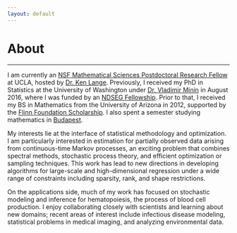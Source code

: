 ```yaml
---
layout: default
---
```


# [](#header-1)About
-------
I am currently an [NSF Mathematical Sciences Postdoctoral Research Fellow](https://www.nsf.gov/awardsearch/showAward?AWD_ID=1606177) at UCLA, hosted by [Dr. Ken Lange](https://people.healthsciences.ucla.edu/institution/personnel?personnel_id=45702 ). Previously, I received my PhD in Statistics at the University of Washington under [Dr. Vladimir Minin](http://www.stat.washington.edu/vminin/) in August 2016, where I was funded by an [NDSEG Fellowship](https://www.ams.org/news?news_id=1656). Prior to that, I received my BS in Mathematics from the University of Arizona in 2012, supported by the [Flinn Foundation Scholarship](https://www.flinn.org/flinn-scholars/). I also spent a semester studying mathematics in [Budapest](https://www.budapestsemesters.com/).

My interests lie at the interface of statistical methodology and optimization. I am particularly interested in estimation for partially observed data arising from continuous-time Markov processes, an exciting problem that combines spectral methods, stochastic process theory, and efficient optimization or sampling techniques. This work has lead to new directions in developing algorithms for large-scale and high-dimensional regression under a wide range of constraints including sparsity, rank, and shape restrictions. 

On the applications side, much of my work has focused on stochastic modeling and inference for hematopoiesis, the process of blood cell production. I enjoy collaborating closely with scientists and learning about new domains; recent areas of interest include infectious disease modeling, statistical problems in medical imaging, and analyzing environmental data.



